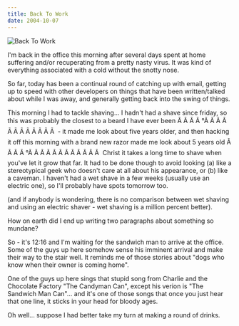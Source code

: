 ```yaml
---
title: Back To Work
date: 2004-10-07
---
```


![Back To Work](https://source.unsplash.com/4v9Kk01mEbY/1600x900)

I'm back in the office this morning after several days spent at home suffering and/or recuperating from a pretty nasty virus. It was kind of everything associated with a cold without the snotty nose.

So far, today has been a continual round of catching up with email, getting up to speed with other developers on things that have been written/talked about while I was away, and generally getting back into the swing of things.

This morning I had to tackle shaving... I hadn't had a shave since friday, so this was probably the closest to a beard I have ever been Ã Ã Ã Ã °Ã Ã Ã Ã Ã Ã Ã Ã Ã Ã Ã Ã  - it made me look about five years older, and then hacking it off this morning with a brand new razor made me look about 5 years old Ã Ã Ã Ã °Ã Ã Ã Ã Ã Ã Ã Ã Ã Ã Ã Ã  Christ it takes a long time to shave when you've let it grow that far. It had to be done though to avoid looking (a) like a stereotypical geek who doesn't care at all about his appearance, or (b) like a caveman. I haven't had a wet shave in a few weeks (usually use an electric one), so I'll probably have spots tomorrow too.

(and if anybody is wondering, there is no comparison between wet shaving and using an electric shaver - wet shaving is a million percent better).

How on earth did I end up writing two paragraphs about something so mundane?

So - it's 12:16 and I'm waiting for the sandwich man to arrive at the office. Some of the guys up here somehow sense his imminent arrival and make their way to the stair well. It reminds me of those stories about "dogs who know when their owner is coming home".

One of the guys up here sings that stupid song from Charlie and the Chocolate Factory "The Candyman Can", except his verion is "The Sandwich Man Can"... and it's one of those songs that once you just hear that one line, it sticks in your head for bloody ages.

Oh well... suppose I had better take my turn at making a round of drinks.